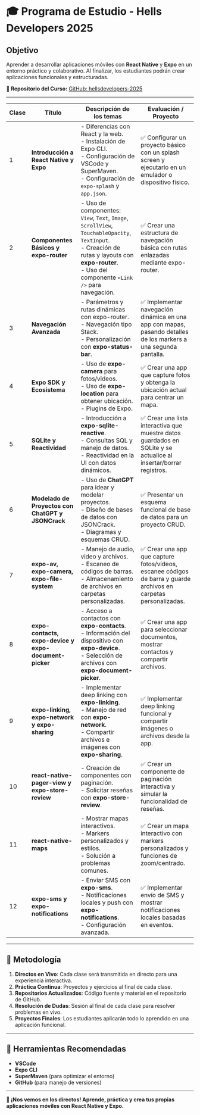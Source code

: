 # 🎓 **Programa de Estudio - Hells Developers 2025**

## **Objetivo**
Aprender a desarrollar aplicaciones móviles con **React Native** y **Expo** en un entorno práctico y colaborativo. Al finalizar, los estudiantes podrán crear aplicaciones funcionales y estructuradas.

**📃 Repositorio del Curso:** [GitHub: hellsdevelopers-2025](https://github.com/stock42/hellsdevelopers-2025.git)

---

| **Clase** | **Título** | **Descripción de los temas** | **Evaluación / Proyecto** |
|-----------|------------|-----------------------------|---------------------------|
| 1 | **Introducción a React Native y Expo** | - Diferencias con React y la web.<br>- Instalación de Expo CLI.<br>- Configuración de VSCode y SuperMaven.<br>- Configuración de `expo-splash` y `app.json`. | ✅ Configurar un proyecto básico con un splash screen y ejecutarlo en un emulador o dispositivo físico. |
| 2 | **Componentes Básicos y expo-router** | - Uso de componentes: `View`, `Text`, `Image`, `ScrollView`, `TouchableOpacity`, `TextInput`.<br>- Creación de rutas y layouts con **expo-router**.<br>- Uso del componente `<Link />` para navegación. | ✅ Crear una estructura de navegación básica con rutas enlazadas mediante expo-router. |
| 3 | **Navegación Avanzada** | - Parámetros y rutas dinámicas con expo-router.<br>- Navegación tipo Stack.<br>- Personalización con **expo-status-bar**. | ✅ Implementar navegación dinámica en una app con mapas, pasando detalles de los markers a una segunda pantalla. |
| 4 | **Expo SDK y Ecosistema** | - Uso de **expo-camera** para fotos/videos.<br>- Uso de **expo-location** para obtener ubicación.<br>- Plugins de Expo. | ✅ Crear una app que capture fotos y obtenga la ubicación actual para centrar un mapa. |
| 5 | **SQLite y Reactividad** | - Introducción a **expo-sqlite-reactive**.<br>- Consultas SQL y manejo de datos.<br>- Reactividad en la UI con datos dinámicos. | ✅ Crear una lista interactiva que muestre datos guardados en SQLite y se actualice al insertar/borrar registros. |
| 6 | **Modelado de Proyectos con ChatGPT y JSONCrack** | - Uso de **ChatGPT** para idear y modelar proyectos.<br>- Diseño de bases de datos con JSONCrack.<br>- Diagramas y esquemas CRUD. | ✅ Presentar un esquema funcional de base de datos para un proyecto CRUD. |
| 7 | **expo-av, expo-camera, expo-file-system** | - Manejo de audio, video y archivos.<br>- Escaneo de códigos de barras.<br>- Almacenamiento de archivos en carpetas personalizadas. | ✅ Crear una app que capture fotos/videos, escanee códigos de barra y guarde archivos en carpetas personalizadas. |
| 8 | **expo-contacts, expo-device y expo-document-picker** | - Acceso a contactos con **expo-contacts**.<br>- Información del dispositivo con **expo-device**.<br>- Selección de archivos con **expo-document-picker**. | ✅ Crear una app para seleccionar documentos, mostrar contactos y compartir archivos. |
| 9 | **expo-linking, expo-network y expo-sharing** | - Implementar deep linking con **expo-linking**.<br>- Manejo de red con **expo-network**.<br>- Compartir archivos e imágenes con **expo-sharing**. | ✅ Implementar deep linking funcional y compartir imágenes o archivos desde la app. |
| 10 | **react-native-pager-view y expo-store-review** | - Creación de componentes con paginación.<br>- Solicitar reseñas con **expo-store-review**. | ✅ Crear un componente de paginación interactiva y simular la funcionalidad de reseñas. |
| 11 | **react-native-maps** | - Mostrar mapas interactivos.<br>- Markers personalizados y estilos.<br>- Solución a problemas comunes. | ✅ Crear un mapa interactivo con markers personalizados y funciones de zoom/centrado. |
| 12 | **expo-sms y expo-notifications** | - Enviar SMS con **expo-sms**.<br>- Notificaciones locales y push con **expo-notifications**.<br>- Configuración avanzada. | ✅ Implementar envío de SMS y mostrar notificaciones locales basadas en eventos. |

---

## **📌 Metodología**
1. **Directos en Vivo**: Cada clase será transmitida en directo para una experiencia interactiva.
2. **Práctica Continua**: Proyectos y ejercicios al final de cada clase.
3. **Repositorios Actualizados**: Código fuente y material en el repositorio de GitHub.
4. **Resolución de Dudas**: Sesión al final de cada clase para resolver problemas en vivo.
5. **Proyectos Finales**: Los estudiantes aplicarán todo lo aprendido en una aplicación funcional.

---

## **🚀 Herramientas Recomendadas**
- **VSCode**
- **Expo CLI**
- **SuperMaven** (para optimizar el entorno)
- **GitHub** (para manejo de versiones)

---

**🎤 ¡Nos vemos en los directos! Aprende, práctica y crea tus propias aplicaciones móviles con React Native y Expo.**
